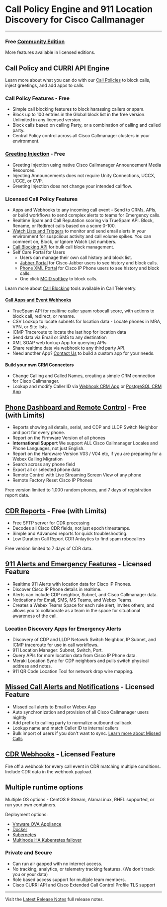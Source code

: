 # Call Policy Engine and 911 Location Discovery for Cisco Callmanager

---

### Free [Community Edition](https://calltelemetry.com/getting-started)
More features available in licensed editions.

## Call Policy and CURRI API Engine
Learn more about what you can do with our [Call Policies](https://docs.calltelemetry.com/policies/introduction) to block calls, inject greetings, and add apps to calls.

### Call Policy Features - Free
- Simple call blocking features to block harassing callers or spam.
- Block up to 100 entries in the Global block list in the free version. Unlimited in any licensed version.
- Block calls based on calling Party, or a combination of calling and called party.
- Central Policy control across all Cisco Callmanager clusters in your environment.

### [Greeting Injection](https://docs.calltelemetry.com/policies/rule_greetings) - Free

- Greeting Injection using native Cisco Callmanager Announcement Media Resources.
- Injecting Announcements does not require Unity Connections, UCCX, UCCE, or CVP.
- Greeting Injection does not change your intended callflow.

### Licensed Call Policy Features
- Apps and Webhooks to any incoming call event - Send to CRMs, APIs, or build workflows to send complex alerts to teams for Emergency calls.
- Realtime Spam and Call Reputation scoring via TrueSpam API. Block, Rename, or Redirect calls based on a score 0-100.
- [Watch Lists and Triggers](https://docs.calltelemetry.com/policies/watch-lists/overview.html) to monitor and send email alerts in your environment for suspciious activity and call volume spikes. You can comment on, Block, or Ignore Watch List numbers.
- [Call Blocking API](https://docs.calltelemetry.com/mcid/block-list-api) for bulk call block management.
- Self Care Portal for Users
  - Users can manage their own call history and block list.
  - [Jabber Portal](https://docs.calltelemetry.com/mcid/jabber) for Cisco Jabber users to see history and block calls.
  - [Phone XML Portal](https://docs.calltelemetry.com/mcid/phone-xml-service) for Cisco IP Phone users to see history and block calls.
  - One click [MCID softkey](https://docs.calltelemetry.com/mcid/user_mcids) to block calls.

Learn more about [Call Blocking](https://docs.calltelemetry.com/mcid/intro) tools available in Call Telemetry.

#### [Call Apps and Event Webhooks](https://docs.calltelemetry.com/policies/call-apps)
- TrueSpam API for realtime caller spam robocall score, with actions to block call, redirect, or rename.
- CSV Lookup to locate subnets for location data - Locate phones in MRA, VPN, or Site lists.
- ICMP Traceroute to locate the last hop for location data
- Send data via Email or SMS to any destination
- XML SOAP web lookup App for querying APIs
- Share realtime data via webhook to any third party API.
- Need another App? [Contact Us](mailto:jason@calltelemtry.com) to build a custom app for your needs.
#### Build your own CRM Connectors
- Change Calling and Called Names, creating a simple CRM connection for Cisco Callmanager.
- Lookup and modify Caller ID via [Webhook CRM App](https://docs.calltelemetry.com/policies/apps/crm-integration-webhook) or [PostgreSQL CRM App](https://docs.calltelemetry.com/policies/apps/crm-integration-postgresql)


## [Phone Dashboard and Remote Control](https://docs.calltelemetry.com/realtime/phone-dashboard-reports) - Free (with Limits)
- Reports showing all details, serial, and CDP and LLDP Switch Neighbor and port for every phone.
- Report on the Firmware Version of all phones
- **International Support** We support ALL Cisco Callmanager Locales and Phone Languages, not just English.
- Report on the Hardware Version V03 / V04 etc, if you are preparing for a Webex Calling Migration
- Search across any phone field
- Export all or selected phone data
- Remote Control with Live Streaming Screen View of any phone
- Remote Factory Reset Cisco IP Phones

Free version limited to 1,000 random phones, and 7 days of registration report data.


## [CDR Reports](https://docs.calltelemetry.com/cdr/reporting) - Free (with Limits)
- Free SFTP server for CDR processing
- Decodes all Cisco CDR fields, not just epoch timestamps.
- Simple and Advanced reports for quick troubleshooting.
- Low Duration Call Report CDR Anlaytics to find spam robocallers

Free version limited to 7 days of CDR data.

## [911 Alerts and Emergency Features](https://docs.calltelemetry.com/e911) - Licensed Feature
- Realtime 911 Alerts with location data for Cisco IP Phones.
- Discover Cisco IP Phone details in realtime.
- Alerts can include CDP neighbor, Subnet, and Cisco Callmanager data.
- Notications for Email, SMS, MS Teams, and Webex Teams.
- Creates a Webex Teams Space for each rule alert, invites others, and allows you to collaborate as a team in the space for situational awareness of the call.

### Location Discovery Apps for Emergency Alerts

- Discovery of CDP and LLDP Netowrk Switch Neighbor, IP Subnet, and ICMP traceroute for use in call workflows.
- 911 Location Manager: Subnet, Switch, Port.
- Query APIs for more location data from Cisco IP Phone data.
- Meraki Location Sync for CDP neighbors and pulls switch physical address and notes.
- 911 QR Code Location Tool for network drop wire mapping.

## [Missed Call Alerts and Notifications](https://docs.calltelemetry.com/missed-call/intro) - Licensed Feature
- Missed call alerts to Email or Webex App
- Auto synchronization and provision of all Cisco Callmanager users nightly
- Add prefix to calling party to normalize outbound callback
- Lookup name and match Caller ID to internal callers
- Bulk import of users if you don't want to sync.
[Learn more about Missed Calls](https://docs.calltelemetry.com/missed-call/intro)

## [CDR Webhooks](https://docs.calltelemetry.com/cdr/webhooks) - Licensed Feature
Fire off a webhook for every call event in CDR matching multiple conditions. Include CDR data in the webhook payload.

## Multiple runtime options
Multiple OS options - CentOS 9 Stream, AlamaLinux, RHEL supported, or run your own containers.

Deployment options:
- [Vmware OVA Appliance](https://docs.calltelemetry.com/deployment/ova.html)
- [Docker](https://docs.calltelemetry.com/deployment/docker.html)
- [Kubernetes](https://docs.calltelemetry.com/deployment/k3s.html)
- [Multinode HA Kubenretes failover](https://docs.calltelemetry.com/deployment/k3s.html)

### Private and Secure
- Can run air gapped with no internet access.
- No tracking, analytics, or telemetry tracking features. (We don't track you or your data)
- Role based access support for multiple team members.
- Cisco CURRI API and Cisco Extended Call Control Profile TLS support


---

Visit the [Latest Release Notes](https://docs.calltelemetry.com/changelog) full release notes.
